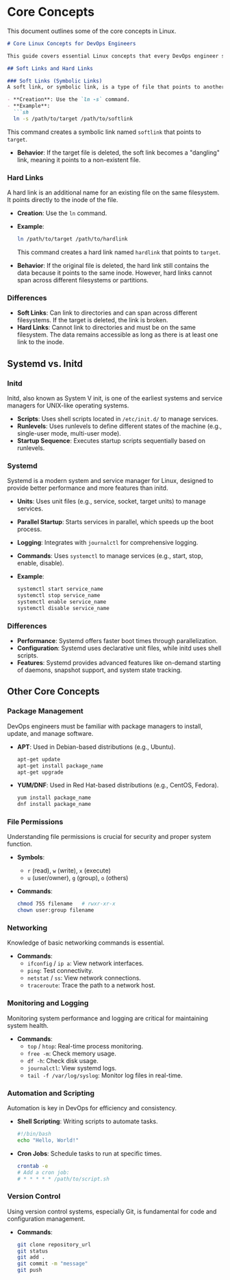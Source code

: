 # Core Concepts

This document outlines some of the core concepts in Linux.

```markdown
# Core Linux Concepts for DevOps Engineers

This guide covers essential Linux concepts that every DevOps engineer should be familiar with, including soft links, hard links, and the differences between systemd and initd, as well as other important topics.

## Soft Links and Hard Links

### Soft Links (Symbolic Links)
A soft link, or symbolic link, is a type of file that points to another file or directory. It’s similar to a shortcut in Windows.

- **Creation**: Use the `ln -s` command.
- **Example**: 
  ```sh
  ln -s /path/to/target /path/to/softlink
  ```
  This command creates a symbolic link named `softlink` that points to `target`.

- **Behavior**: If the target file is deleted, the soft link becomes a "dangling" link, meaning it points to a non-existent file.

### Hard Links
A hard link is an additional name for an existing file on the same filesystem. It points directly to the inode of the file.

- **Creation**: Use the `ln` command.
- **Example**:
  ```sh
  ln /path/to/target /path/to/hardlink
  ```
  This command creates a hard link named `hardlink` that points to `target`.

- **Behavior**: If the original file is deleted, the hard link still contains the data because it points to the same inode. However, hard links cannot span across different filesystems or partitions.

### Differences
- **Soft Links**: Can link to directories and can span across different filesystems. If the target is deleted, the link is broken.
- **Hard Links**: Cannot link to directories and must be on the same filesystem. The data remains accessible as long as there is at least one link to the inode.

## Systemd vs. Initd

### Initd
Initd, also known as System V init, is one of the earliest systems and service managers for UNIX-like operating systems.

- **Scripts**: Uses shell scripts located in `/etc/init.d/` to manage services.
- **Runlevels**: Uses runlevels to define different states of the machine (e.g., single-user mode, multi-user mode).
- **Startup Sequence**: Executes startup scripts sequentially based on runlevels.

### Systemd
Systemd is a modern system and service manager for Linux, designed to provide better performance and more features than initd.

- **Units**: Uses unit files (e.g., service, socket, target units) to manage services.
- **Parallel Startup**: Starts services in parallel, which speeds up the boot process.
- **Logging**: Integrates with `journalctl` for comprehensive logging.
- **Commands**: Uses `systemctl` to manage services (e.g., start, stop, enable, disable).

- **Example**:
  ```sh
  systemctl start service_name
  systemctl stop service_name
  systemctl enable service_name
  systemctl disable service_name
  ```

### Differences
- **Performance**: Systemd offers faster boot times through parallelization.
- **Configuration**: Systemd uses declarative unit files, while initd uses shell scripts.
- **Features**: Systemd provides advanced features like on-demand starting of daemons, snapshot support, and system state tracking.

## Other Core Concepts

### Package Management
DevOps engineers must be familiar with package managers to install, update, and manage software.

- **APT**: Used in Debian-based distributions (e.g., Ubuntu).
  ```sh
  apt-get update
  apt-get install package_name
  apt-get upgrade
  ```

- **YUM/DNF**: Used in Red Hat-based distributions (e.g., CentOS, Fedora).
  ```sh
  yum install package_name
  dnf install package_name
  ```

### File Permissions
Understanding file permissions is crucial for security and proper system function.

- **Symbols**: 
  - `r` (read), `w` (write), `x` (execute)
  - `u` (user/owner), `g` (group), `o` (others)

- **Commands**:
  ```sh
  chmod 755 filename   # rwxr-xr-x
  chown user:group filename
  ```

### Networking
Knowledge of basic networking commands is essential.

- **Commands**:
  - `ifconfig` / `ip a`: View network interfaces.
  - `ping`: Test connectivity.
  - `netstat` / `ss`: View network connections.
  - `traceroute`: Trace the path to a network host.

### Monitoring and Logging
Monitoring system performance and logging are critical for maintaining system health.

- **Commands**:
  - `top` / `htop`: Real-time process monitoring.
  - `free -m`: Check memory usage.
  - `df -h`: Check disk usage.
  - `journalctl`: View systemd logs.
  - `tail -f /var/log/syslog`: Monitor log files in real-time.

### Automation and Scripting
Automation is key in DevOps for efficiency and consistency.

- **Shell Scripting**: Writing scripts to automate tasks.
  ```sh
  #!/bin/bash
  echo "Hello, World!"
  ```

- **Cron Jobs**: Schedule tasks to run at specific times.
  ```sh
  crontab -e
  # Add a cron job: 
  # * * * * * /path/to/script.sh
  ```

### Version Control
Using version control systems, especially Git, is fundamental for code and configuration management.

- **Commands**:
  ```sh
  git clone repository_url
  git status
  git add .
  git commit -m "message"
  git push
  ```


```

